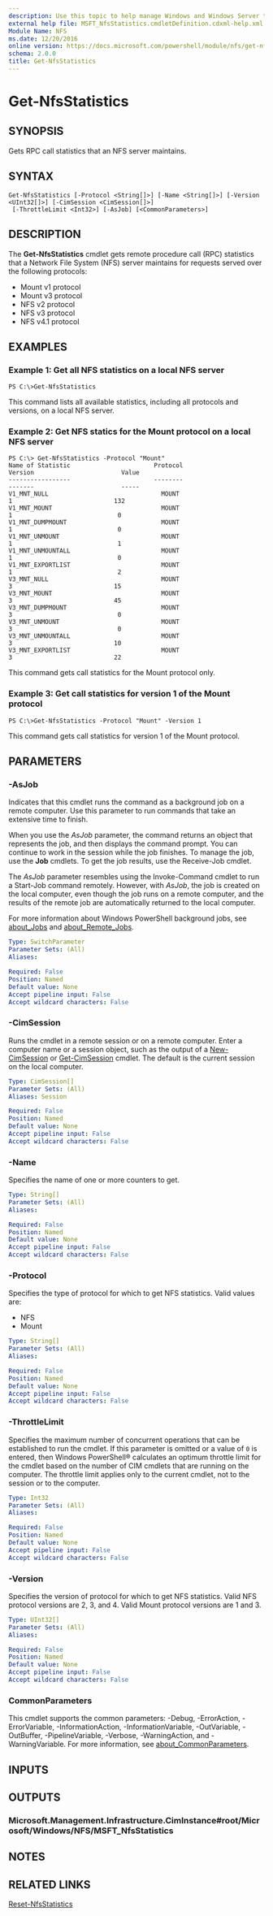```yaml
---
description: Use this topic to help manage Windows and Windows Server technologies with Windows PowerShell.
external help file: MSFT_NfsStatistics.cmdletDefinition.cdxml-help.xml
Module Name: NFS
ms.date: 12/20/2016
online version: https://docs.microsoft.com/powershell/module/nfs/get-nfsstatistics?view=windowsserver2022-ps&wt.mc_id=ps-gethelp
schema: 2.0.0
title: Get-NfsStatistics
---
```


# Get-NfsStatistics

## SYNOPSIS
Gets RPC call statistics that an NFS server maintains.

## SYNTAX

```
Get-NfsStatistics [-Protocol <String[]>] [-Name <String[]>] [-Version <UInt32[]>] [-CimSession <CimSession[]>]
 [-ThrottleLimit <Int32>] [-AsJob] [<CommonParameters>]
```

## DESCRIPTION
The **Get-NfsStatistics** cmdlet gets remote procedure call (RPC) statistics that a Network File System (NFS) server maintains for requests served over the following protocols:

- Mount v1 protocol
- Mount v3 protocol
- NFS v2 protocol
- NFS v3 protocol
- NFS v4.1 protocol

## EXAMPLES

### Example 1: Get all NFS statistics on a local NFS server
```
PS C:\>Get-NfsStatistics
```

This command lists all available statistics, including all protocols and versions, on a local NFS server.

### Example 2: Get NFS statics for the Mount protocol on a local NFS server
```
PS C:\> Get-NfsStatistics -Protocol "Mount"
Name of Statistic                       Protocol                       Version                        Value
-----------------                       --------                       -------                        -----
V1_MNT_NULL                               MOUNT                           1                            132
V1_MNT_MOUNT                              MOUNT                           1                             0
V1_MNT_DUMPMOUNT                          MOUNT                           1                             0
V1_MNT_UNMOUNT                            MOUNT                           1                             1
V1_MNT_UNMOUNTALL                         MOUNT                           1                             0
V1_MNT_EXPORTLIST                         MOUNT                           1                             2
V3_MNT_NULL                               MOUNT                           3                            15
V3_MNT_MOUNT                              MOUNT                           3                            45
V3_MNT_DUMPMOUNT                          MOUNT                           3                             0
V3_MNT_UNMOUNT                            MOUNT                           3                             0
V3_MNT_UNMOUNTALL                         MOUNT                           3                            10
V3_MNT_EXPORTLIST                         MOUNT                           3                            22
```

This command gets call statistics for the Mount protocol only.

### Example 3: Get call statistics for version 1 of the Mount protocol
```
PS C:\>Get-NfsStatistics -Protocol "Mount" -Version 1
```

This command gets call statistics for version 1 of the Mount protocol.

## PARAMETERS

### -AsJob
Indicates that this cmdlet runs the command as a background job on a remote computer.
Use this parameter to run commands that take an extensive time to finish.

When you use the *AsJob* parameter, the command returns an object that represents the job, and then displays the command prompt.
You can continue to work in the session while the job finishes.
To manage the job, use the **Job** cmdlets.
To get the job results, use the Receive-Job cmdlet.

The *AsJob* parameter resembles using the Invoke-Command cmdlet to run a Start-Job command remotely.
However, with *AsJob*, the job is created on the local computer, even though the job runs on a remote computer, and the results of the remote job are automatically returned to the local computer.

For more information about Windows PowerShell background jobs, see [about_Jobs](https://go.microsoft.com/fwlink/?LinkID=113251) and [about_Remote_Jobs](https://go.microsoft.com/fwlink/?LinkID=135184).

```yaml
Type: SwitchParameter
Parameter Sets: (All)
Aliases: 

Required: False
Position: Named
Default value: None
Accept pipeline input: False
Accept wildcard characters: False
```

### -CimSession
Runs the cmdlet in a remote session or on a remote computer.
Enter a computer name or a session object, such as the output of a [New-CimSession](https://go.microsoft.com/fwlink/p/?LinkId=227967) or [Get-CimSession](https://go.microsoft.com/fwlink/p/?LinkId=227966) cmdlet.
The default is the current session on the local computer.

```yaml
Type: CimSession[]
Parameter Sets: (All)
Aliases: Session

Required: False
Position: Named
Default value: None
Accept pipeline input: False
Accept wildcard characters: False
```

### -Name
Specifies the name of one or more counters to get.

```yaml
Type: String[]
Parameter Sets: (All)
Aliases: 

Required: False
Position: Named
Default value: None
Accept pipeline input: False
Accept wildcard characters: False
```

### -Protocol
Specifies the type of protocol for which to get NFS statistics.
Valid values are: 

- NFS
- Mount

```yaml
Type: String[]
Parameter Sets: (All)
Aliases: 

Required: False
Position: Named
Default value: None
Accept pipeline input: False
Accept wildcard characters: False
```

### -ThrottleLimit
Specifies the maximum number of concurrent operations that can be established to run the cmdlet.
If this parameter is omitted or a value of `0` is entered, then Windows PowerShell® calculates an optimum throttle limit for the cmdlet based on the number of CIM cmdlets that are running on the computer.
The throttle limit applies only to the current cmdlet, not to the session or to the computer.

```yaml
Type: Int32
Parameter Sets: (All)
Aliases: 

Required: False
Position: Named
Default value: None
Accept pipeline input: False
Accept wildcard characters: False
```

### -Version
Specifies the version of protocol for which to get NFS statistics.
Valid NFS protocol versions are 2, 3, and 4.
Valid Mount protocol versions are 1 and 3.

```yaml
Type: UInt32[]
Parameter Sets: (All)
Aliases: 

Required: False
Position: Named
Default value: None
Accept pipeline input: False
Accept wildcard characters: False
```

### CommonParameters
This cmdlet supports the common parameters: -Debug, -ErrorAction, -ErrorVariable, -InformationAction, -InformationVariable, -OutVariable, -OutBuffer, -PipelineVariable, -Verbose, -WarningAction, and -WarningVariable. For more information, see [about_CommonParameters](https://go.microsoft.com/fwlink/?LinkID=113216).

## INPUTS

## OUTPUTS

### Microsoft.Management.Infrastructure.CimInstance#root/Microsoft/Windows/NFS/MSFT_NfsStatistics

## NOTES

## RELATED LINKS

[Reset-NfsStatistics](./Reset-NfsStatistics.md)

